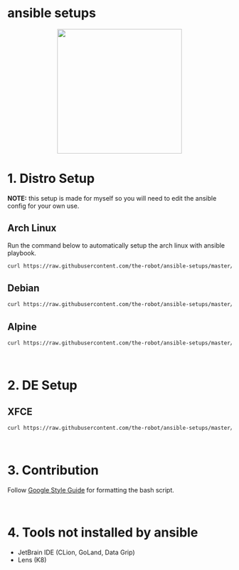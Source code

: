 # ansible setups

<p align="center">
  <img src="https://i.redd.it/yf4j8mde9n341.jpg" width=280 />
</p>
  
# 1. Distro Setup

**NOTE:** this setup is made for myself so you will need to edit the ansible config for your own use.

## Arch Linux

Run the command below to automatically setup the arch linux with ansible playbook.

```sh
curl https://raw.githubusercontent.com/the-robot/ansible-setups/master/scripts/setup-arch.sh | sudo bash -s -- $(whoami)
```

## Debian

```sh
curl https://raw.githubusercontent.com/the-robot/ansible-setups/master/scripts/setup-debian.sh | sudo bash -s -- $(whoami)
```

## Alpine

```sh
curl https://raw.githubusercontent.com/the-robot/ansible-setups/master/scripts/setup-alpine.sh | ash
```

<br/>

# 2. DE Setup

## XFCE

```sh
curl https://raw.githubusercontent.com/the-robot/ansible-setups/master/scripts/setup-xfce.sh | bash -s -- $(whoami)
```

<br/>

# 3. Contribution

Follow [Google Style Guide](https://google.github.io/styleguide/shellguide.html) for formatting the bash script.

<br/>

# 4. Tools not installed by ansible

- JetBrain IDE (CLion, GoLand, Data Grip)
- Lens (K8)
